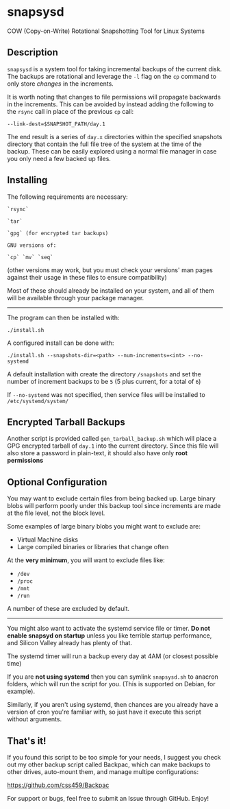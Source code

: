 # snapsysd
COW (Copy-on-Write) Rotational Snapshotting Tool for Linux Systems

## Description

`snapsysd` is a system tool for taking incremental backups of the current disk.
The backups are rotational and leverage the `-l` flag on the `cp` command to only
store *changes* in the increments. 

It is worth noting that changes to file permissions
will propagate backwards in the increments. This can be avoided by instead adding the
following to the `rsync` call in place of the previous `cp` call:

`--link-dest=$SNAPSHOT_PATH/day.1`

The end result is a series of `day.x` directories within the specified snapshots directory
that contain the full file tree of the system at the time of the backup. These can be easily
explored using a normal file manager in case you only need a few backed up files.

## Installing

The following requirements are necessary:

	`rsync`

	`tar`

	`gpg` (for encrypted tar backups)

	GNU versions of:

	`cp` `mv` `seq`

(other versions may work, but you must check your versions' man pages
against their usage in these files to ensure compatibility)

Most of these should already be installed on your system, and all of them will
be available through your package manager.

___

The program can then be installed with:

    ./install.sh

A configured install can be done with:

    ./install.sh --snapshots-dir=<path> --num-increments=<int> --no-systemd

A default installation with create the directory `/snapshots` and
set the number of increment backups to be `5` (5 plus current, for a total of `6`)

If `--no-systemd` was not specified, then service files will be installed to `/etc/systemd/system/`

## Encrypted Tarball Backups

Another script is provided called `gen_tarball_backup.sh` which will place a
GPG encrypted tarball of `day.1` into the current directory. Since this file
will also store a password in plain-text, it should also have only **root permissions**

## Optional Configuration

You may want to exclude certain files from being backed up. Large binary blobs
will perform poorly under this backup tool since increments are made at the file
level, not the block level.

Some examples of large binary blobs you might want to exclude are:

- Virtual Machine disks
- Large compiled binaries or libraries that change often

At the **very minimum**, you will want to exclude files like:

- `/dev`
- `/proc`
- `/mnt`
- `/run`

A number of these are excluded by default.

___

You might also want to activate the systemd service file or timer.
**Do not enable snapsyd on startup** unless you like terrible startup performance,
and Silicon Valley already has plenty of that.

The systemd timer will run a backup every day at 4AM (or closest possible time)

If you are **not using systemd** then you can symlink `snapsysd.sh` to anacron
folders, which will run the script for you. (This is supported on Debian, for example).

Similarly, if you aren't using systemd, then chances are you already have a version of
cron you're familiar with, so just have it execute this script without arguments.

## That's it!

If you found this script to be too simple for your needs, I suggest you check out my
other backup script called Backpac, which can make backups to other drives, auto-mount
them, and manage multipe configurations:

https://github.com/css459/Backpac

For support or bugs, feel free to submit an Issue through GitHub. Enjoy!
